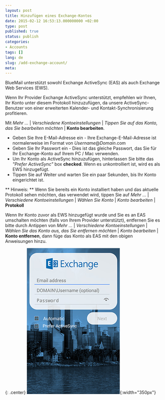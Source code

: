 ```yaml
---
layout: post
title: Hinzufügen eines Exchange-Kontos
date: 2015-02-12 16:53:13.000000000 +02:00
type: post
published: true
status: publish
categories:
- Accounts
tags: []
lang: de
slug: /add-exchange-account/
meta:
---
```


BlueMail unterstützt sowohl Exchange ActiveSync (EAS) als auch Exchange Web Services (EWS).

Wenn Ihr Provider Exchange ActiveSync unterstützt, empfehlen wir Ihnen, Ihr Konto unter diesem Protokoll hinzuzufügen, da unsere ActiveSync-Benutzer von einer erweiterten Kalender- und Kontakt-Synchronisierung profitieren.

Mit *Mehr ...* \| *Verschiedene Kontoeinstellungen* \| *Tippen Sie auf das Konto, das Sie bearbeiten möchten* \| **Konto bearbeiten**.

* Geben Sie Ihre E-Mail-Adresse ein - Ihre Exchange-E-Mail-Adresse ist normalerweise im Format von *Username*@*Domain*.com
* Geben Sie Ihr Passwort ein - Dies ist das gleiche Passwort, das Sie für Ihr Exchange-Konto auf Ihrem PC / Mac verwenden.
* Um Ihr Konto als ActiveSync hinzuzufügen, hinterlassen Sie bitte das *"Prefer ActiveSync"* box **checked**. Wenn es unkontrolliert ist, wird es als EWS hinzugefügt.
* Tippen Sie auf Weiter und warten Sie ein paar Sekunden, bis Ihr Konto eingerichtet ist.

** Hinweis: ** Wenn Sie bereits ein Konto installiert haben und das aktuelle Protokoll sehen möchten, das verwendet wird, tippen Sie auf *Mehr ...* \| *Verschiedene Kontoeinstellungen* \| *Wählen Sie Konto* \| *Konto bearbeiten* \| **Protokoll**

Wenn Ihr Konto zuvor als EWS hinzugefügt wurde und Sie es an EAS umschalten möchten (falls von Ihrem Provider unterstützt), entfernen Sie es bitte durch Antippen von *Mehr ...* \| *Verschiedene Kontoeinstellungen* \| *Wählen Sie das Konto aus, das Sie entfernen möchten* \| *Konto bearbeiten* \| **Konto entfernen**, dann füge das Konto als EAS mit den obigen Anweisungen hinzu.

{: .center}
![](/assets/add_Exchange_new.png){:width="350px"}
